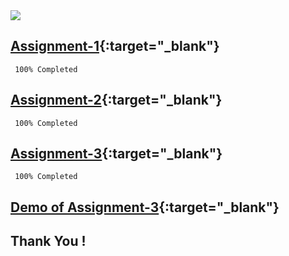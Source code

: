 <img src="https://res.cloudinary.com/newztrakerapplication/image/upload/v1663159850/360_F_84782836_Ve5462rGRdfF8l54uySIq9tuZmZDtI1F_ilbjpf.jpg">

## [Assignment-1](https://github.com/IBM-EPBL/IBM-Project-5731-1658813704/blob/master/Assignments/Daniel%20V%20Richardson/Literature%20Survey%20(Assignment-1).pdf){:target="_blank"}

```
 100% Completed
```

## [Assignment-2](https://github.com/IBM-EPBL/IBM-Project-5731-1658813704/blob/master/Assignments/Daniel%20V%20Richardson/Empathy%20Map%20(Assignment-2).pdf){:target="_blank"}

```
 100% Completed
```

## [Assignment-3](https://github.com/IBM-EPBL/IBM-Project-5731-1658813704/tree/master/Assignments/Daniel%20V%20Richardson/Assignment3){:target="_blank"}

```
 100% Completed
```

## [Demo of Assignment-3](https://daniel-v-richardson.github.io/profile/){:target="_blank"}



## Thank You !
